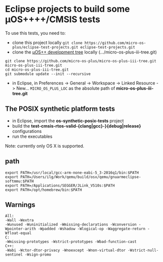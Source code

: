 # Eclipse projects to build some µOS++++/CMSIS tests

To use this tests, you need to:

* clone this project locally
`git clone https://github.com/micro-os-plus/eclipse-test-projects.git eclipse-test-projects.git`
* clone the [µOS++ development tree](https://github.com/micro-os-plus/micro-os-plus-iii-tree) locally (.../micro-os-plus-iii-tree.git)
```
git clone https://github.com/micro-os-plus/micro-os-plus-iii-tree.git micro-os-plus-iii-tree.git
cd micro-os-plus-iii-tree.git
git submodule update --init --recursive
```
* in Eclipse, in Preferences -> General -> Workspace -> Linked Resource -> New...
`MICRO_OS_PLUS_LOC` as the absolute path of **micro-os-plus-iii-tree.git**

## The POSIX synthetic platform tests

* in Eclipse, import the **os-synthetic-posix-tests** project
* build the **test-cmsis-rtos-valid-{clang|gcc}-}{debug|release}** configurations
* run the executables

Note: currently only OS X is supported.

## path

```
export PATH=/usr/local/gcc-arm-none-eabi-5_3-2016q1/bin:$PATH
export PATH=/Users/ilg/Work/qemu/build/osx/qemu/gnuarmeclipse-softmmu:$PATH
export PATH=/Applications/SEGGER/JLink_V510s:$PATH
export PATH=/opt/homebrew/bin:$PATH

```

## Warnings

```
All:
-Wall -Wextra
-Wunused -Wuninitialized -Wmissing-declarations -Wconversion -Wpointer-arith -Wpadded -Wshadow -Wlogical-op -Waggregate-return -Wfloat-equal
C:
-Wmissing-prototypes -Wstrict-prototypes -Wbad-function-cast
C++:
-Wabi -Wctor-dtor-privacy -Wnoexcept -Wnon-virtual-dtor -Wstrict-null-sentinel -Wsign-promo
```
